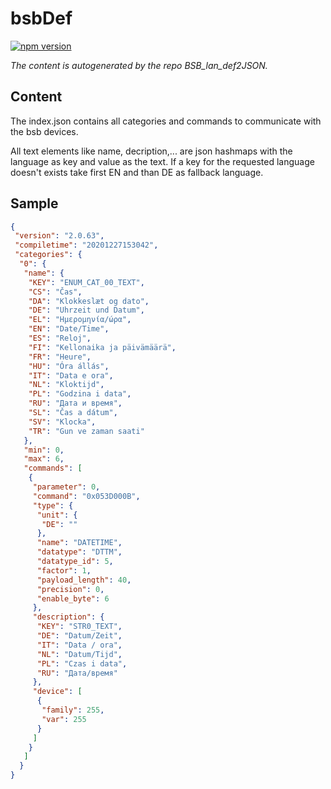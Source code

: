 # bsbDef

[![npm version](https://badge.fury.io/js/%40easybsb%2Fbsbdef.svg)](https://badge.fury.io/js/%40easybsb%2Fbsbdef)

*The content is autogenerated by the repo BSB_lan_def2JSON.*

## Content

The index.json contains all categories and commands to communicate with the bsb devices.

All text elements like name, decription,... are json hashmaps with the language as key and value as the text.
If a key for the requested language doesn't exists take first EN and than DE as fallback language.

## Sample

```json
{
 "version": "2.0.63",
 "compiletime": "20201227153042",
 "categories": {
  "0": {
   "name": {
    "KEY": "ENUM_CAT_00_TEXT",
    "CS": "Čas",
    "DA": "Klokkeslæt og dato",
    "DE": "Uhrzeit und Datum",
    "EL": "Ημερομηνία/ώρα",
    "EN": "Date/Time",
    "ES": "Reloj",
    "FI": "Kellonaika ja päivämäärä",
    "FR": "Heure",
    "HU": "Óra állás",
    "IT": "Data e ora",
    "NL": "Kloktijd",
    "PL": "Godzina i data",
    "RU": "Дата и время",
    "SL": "Čas a dátum",
    "SV": "Klocka",
    "TR": "Gun ve zaman saati"
   },
   "min": 0,
   "max": 6,
   "commands": [
    {
     "parameter": 0,
     "command": "0x053D000B",
     "type": {
      "unit": {
       "DE": ""
      },
      "name": "DATETIME",
      "datatype": "DTTM",
      "datatype_id": 5,
      "factor": 1,
      "payload_length": 40,
      "precision": 0,
      "enable_byte": 6
     },
     "description": {
      "KEY": "STR0_TEXT",
      "DE": "Datum/Zeit",
      "IT": "Data / ora",
      "NL": "Datum/Tijd",
      "PL": "Czas i data",
      "RU": "Дата/время"
     },
     "device": [
      {
       "family": 255,
       "var": 255
      }
     ]
    }
   ]
  }
}
```

